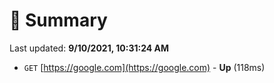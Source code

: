 # 📖 Summary
Last updated: **9/10/2021, 10:31:24 AM**

- `GET` [https://google.com](https://google.com) - **Up** (118ms)
